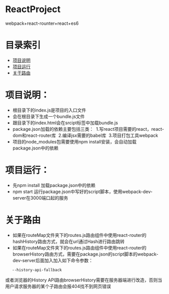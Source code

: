 # ReactProject
webpack+react-rounter+react+es6

# 目录索引
- [项目说明](#项目说明)
- [项目运行](#项目运行)
- [关于路由](#关于路由)

# 项目说明：
- 根目录下的index.js是项目的入口文件
- 会在根目录下生成一个bundle.js文件
- 跟目录下的index.html会在srcipt标签中加载bundle.js
- package.json加载的依赖主要包括三类：
  1.写react项目需要的react，react-dom和react-router库
  2.编译jsx需要的babel库
  3.项目打包工具webpack
- 项目的node_modules包需要使用npm install安装，会自动加载package.json中的依赖 
# 项目运行：
- 先npm install 加载package.json中的依赖
- npm start 运行package.json中写好的script脚本，使用webpack-dev-server在3000端口起的服务 
# 关于路由
- 如果在routeMap文件夹下的routes.js路由组件中使用react-router的hashHistory路由方式，就会在url通过Hash进行路由跳转
- 如果在routeMap文件夹下的routes.js路由组件中使用react-router的browserHistory路由方式，需要在package.json的script脚本的webpack-dev-server后面加入加入如下命令参数：
~~~
   --history-api-fallback
~~~

或者浏览器的History API路由browserHistory需要在服务器端进行改造，否则当用户请求服务器的某个子路由会报404找不到网页错误
